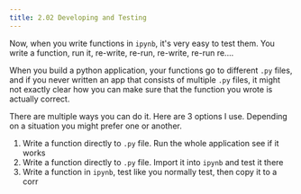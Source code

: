 ```yaml
---
title: 2.02 Developing and Testing
---
```

Now, when you write functions in `ipynb`, it's very easy to test them. You write a function, run it, re-write, re-run, re-write, re-run re....

When you build a python application, your functions go to different `.py` files, and if you never written an app that consists of multiple `.py` files, it might not exactly clear how you can make sure that the function you wrote is actually correct.

There are multiple ways you can do it. Here are 3 options I use. Depending on a situation you might prefer one or another.

1. Write a function directly to `.py` file. Run the whole application see if it works
2. Write a function directly to `.py` file. Import it into `ipynb` and test it there
3. Write a function in `ipynb`, test like you normally test, then copy it to a corr